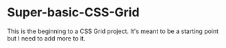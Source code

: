# Super-basic-CSS-Grid

This is the beginning to a CSS Grid project. It's meant to be a starting point but I need to add more to it. 
